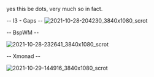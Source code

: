 yes this be dots, very much so in fact.

-- I3 - Gaps --
![2021-10-28-204230_3840x1080_scrot](https://user-images.githubusercontent.com/43387961/139436543-08e7106e-d329-4b09-af3b-8d91d7fbdbef.png)


-- BspWM --

![2021-10-28-232641_3840x1080_scrot](https://user-images.githubusercontent.com/43387961/139436651-68c78d86-f0d5-424c-b4cc-5563265364eb.png)


-- Xmonad --

![2021-10-29-144916_3840x1080_scrot](https://user-images.githubusercontent.com/43387961/139437825-029aa6bd-5760-4ae4-8249-5ee88f9b5bd3.png)
